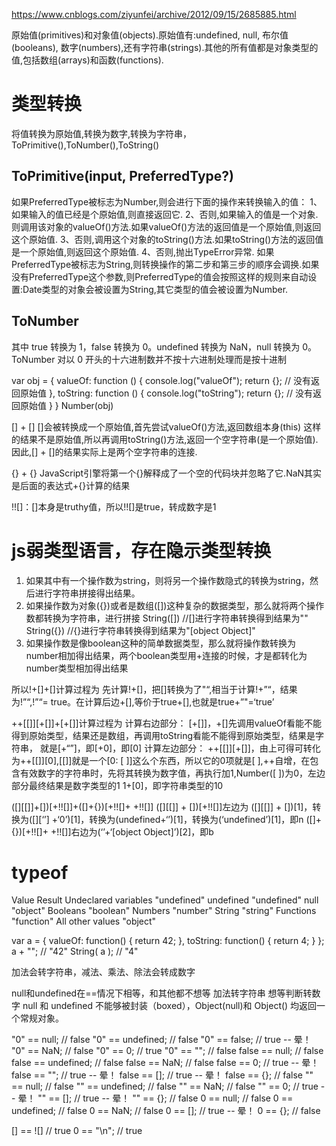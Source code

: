 https://www.cnblogs.com/ziyunfei/archive/2012/09/15/2685885.html

原始值(primitives)和对象值(objects).原始值有:undefined, null, 布尔值(booleans), 数字(numbers),还有字符串(strings).其他的所有值都是对象类型的值,包括数组(arrays)和函数(functions).
# 类型转换
将值转换为原始值,转换为数字,转换为字符串，ToPrimitive(),ToNumber(),ToString()
## ToPrimitive(input, PreferredType?)
如果PreferredType被标志为Number,则会进行下面的操作来转换输入的值：
1、如果输入的值已经是个原始值,则直接返回它.
2、否则,如果输入的值是一个对象.则调用该对象的valueOf()方法.如果valueOf()方法的返回值是一个原始值,则返回这个原始值.
3、否则,调用这个对象的toString()方法.如果toString()方法的返回值是一个原始值,则返回这个原始值.
4、否则,抛出TypeError异常.
如果PreferredType被标志为String,则转换操作的第二步和第三步的顺序会调换.如果没有PreferredType这个参数,则PreferredType的值会按照这样的规则来自动设置:Date类型的对象会被设置为String,其它类型的值会被设置为Number.

## ToNumber
其中 true 转换为 1，false 转换为 0。undefined 转换为 NaN，null 转换为 0。
ToNumber 对以 0 开头的十六进制数并不按十六进制处理而是按十进制

var obj = {
    valueOf: function () {
        console.log("valueOf");
        return {}; // 没有返回原始值
    },
    toString: function () {
        console.log("toString");
        return {}; // 没有返回原始值
    }
}
Number(obj)

[] + []
[]会被转换成一个原始值,首先尝试valueOf()方法,返回数组本身(this)
这样的结果不是原始值,所以再调用toString()方法,返回一个空字符串(是一个原始值).因此,[] + []的结果实际上是两个空字符串的连接.

{} + {}
JavaScript引擎将第一个{}解释成了一个空的代码块并忽略了它.NaN其实是后面的表达式+{}计算的结果


!![]：[]本身是truthy值，所以!![]是true，转成数字是1


# js弱类型语言，存在隐示类型转换
1. 如果其中有一个操作数为string，则将另一个操作数隐式的转换为string，然后进行字符串拼接得出结果。
2. 如果操作数为对象({})或者是数组([])这种复杂的数据类型，那么就将两个操作数都转换为字符串，进行拼接
String([]) //[]进行字符串转换得到结果为""
String({}) //{}进行字符串转换得到结果为"[object Object]"
3. 如果操作数是像boolean这种的简单数据类型，那么就将操作数转换为number相加得出结果，两个boolean类型用+连接的时候，才是都转化为number类型相加得出结果

所以!+[]+[]计算过程为
先计算!+[]，把[]转换为了"“,相当于计算!+”“，结果为!”“,!”“= true。在计算后边+[],等价于true+[],也就是true+”"=‘true’

++[[]][+[]]+[+[]]计算过程为
计算右边部分：
[+[]]，+[]先调用valueOf看能不能得到原始类型，结果还是数组，再调用toString看能不能得到原始类型，结果是字符串，
就是[+“”]，即[+0]，即[0]
计算左边部分：
++[[]][+[]]，由上可得可转化为++[[]][0],[[]]就是一个[0: [ ]]这么个东西，所以它的0项就是[ ],++自增，在包含有效数字的字符串时，先将其转换为数字值，再执行加1,Number([ ])为0，左边部分最终结果是数字类型的1
1+[0]，即字符串类型的10


([][[]]+[])[+!![]]+([]+{})[+!![]+ +!![]]
([][[]] + [])[+!![]]左边为 ([][[]] + [])[1]，转换为([][‘’] +‘0’)[1]，转换为(undefined+‘’)[1]，转换为(‘undefined’)[1]，即n
([]+{})[+!![]+ +!![]]右边为(‘’+‘[object Object]’)[2]，即b


# typeof
Value	Result
Undeclared variables	"undefined"
undefined	"undefined"
null	"object"
Booleans	"boolean"
Numbers	"number"
String	"string"
Functions	"function"
All other values	"object"


var a = {
 valueOf: function() { return 42; },
 toString: function() { return 4; }
};
a + ""; // "42"
String( a ); // "4"

加法会转字符串，减法、乘法、除法会转成数字

null和undefined在==情况下相等，和其他都不想等
加法转字符串
想等判断转数字
null 和 undefined 不能够被封装（boxed），Object(null)和 Object() 均返回一个常规对象。



"0" == null; // false
"0" == undefined; // false
"0" == false; // true -- 晕！
"0" == NaN; // false
"0" == 0; // true
"0" == ""; // false
false == null; // false
false == undefined; // false
false == NaN; // false
false == 0; // true -- 晕！
false == ""; // true -- 晕！
false == []; // true -- 晕！
false == {}; // false
"" == null; // false
"" == undefined; // false
"" == NaN; // false
"" == 0; // true -- 晕！
"" == []; // true -- 晕！
"" == {}; // false
0 == null; // false
0 == undefined; // false
0 == NaN; // false
0 == []; // true -- 晕！
0 == {}; // false

[] == ![] // true
0 == "\n"; // true